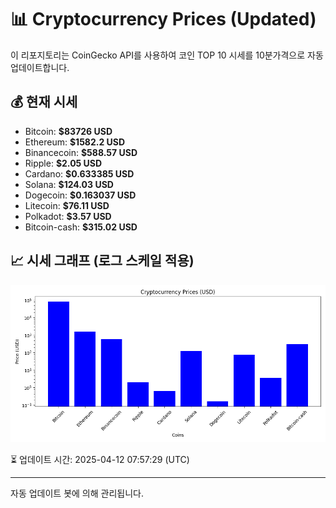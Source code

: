 
# 📊 Cryptocurrency Prices (Updated)

이 리포지토리는 CoinGecko API를 사용하여 코인 TOP 10 시세를 10분가격으로 자동 업데이트합니다.

## 💰 현재 시세
- Bitcoin: **$83726 USD**
- Ethereum: **$1582.2 USD**
- Binancecoin: **$588.57 USD**
- Ripple: **$2.05 USD**
- Cardano: **$0.633385 USD**
- Solana: **$124.03 USD**
- Dogecoin: **$0.163037 USD**
- Litecoin: **$76.11 USD**
- Polkadot: **$3.57 USD**
- Bitcoin-cash: **$315.02 USD**

## 📈 시세 그래프 (로그 스케일 적용)
![Crypto Prices](crypto_prices.png)

⏳ 업데이트 시간: 2025-04-12 07:57:29 (UTC)

---
자동 업데이트 봇에 의해 관리됩니다.
